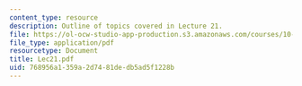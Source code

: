 ```yaml
---
content_type: resource
description: Outline of topics covered in Lecture 21.
file: https://ol-ocw-studio-app-production.s3.amazonaws.com/courses/10-675j-computational-quantum-mechanics-of-molecular-and-extended-systems-fall-2004/768956a1359a2d7481dedb5ad5f1228b_Lec21.pdf
file_type: application/pdf
resourcetype: Document
title: Lec21.pdf
uid: 768956a1-359a-2d74-81de-db5ad5f1228b
---
```

